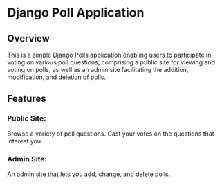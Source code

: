 # Django Poll Application 

## Overview

This is a simple Django Polls application enabling users to participate in voting on various poll questions, comprising a public site for viewing and voting on polls, as well as an admin site facilitating the addition, modification, and deletion of polls.

## Features

### Public Site:

Browse a variety of poll questions.
Cast your votes on the questions that interest you.

### Admin Site:

An admin site that lets you add, change, and delete polls.
